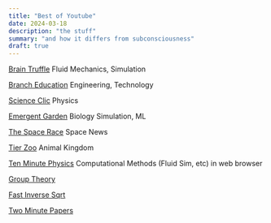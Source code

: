 ```yaml
---
title: "Best of Youtube"
date: 2024-03-18
description: "the stuff"
summary: "and how it differs from subconsciousness"
draft: true
---
```


[Brain Truffle](https://www.youtube.com/@braintruffle)
Fluid Mechanics, Simulation

[Branch Education](https://www.youtube.com/@BranchEducation)
Engineering, Technology

[Science Clic](https://www.youtube.com/@ScienceClicEN)
Physics

[Emergent Garden](https://www.youtube.com/@EmergentGarden)
Biology Simulation, ML

[The Space Race](https://www.youtube.com/@TheSpaceRaceYT)
Space News

[Tier Zoo](https://www.youtube.com/@TierZoo)
Animal Kingdom

[Ten Minute Physics](https://www.youtube.com/@TenMinutePhysics)
Computational Methods (Fluid Sim, etc) in web browser

[Group Theory](https://youtu.be/KufsL2VgELo?si=ViBzkRq-TJTe2uPI)

[Fast Inverse Sqrt](https://youtu.be/p8u_k2LIZyo?si=TQ91n9k2PJshv-mE)

[Two Minute Papers](https://www.youtube.com/@TwoMinutePapers)

